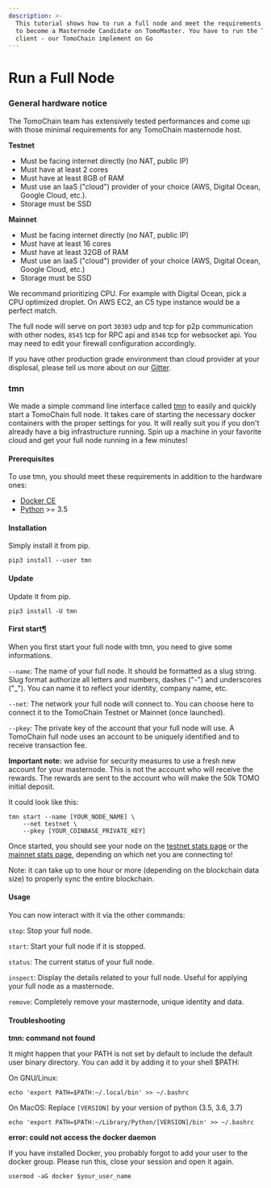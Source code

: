 ```yaml
---
description: >-
  This tutorial shows how to run a full node and meet the requirements to apply
  to become a Masternode Candidate on TomoMaster. You have to run the TomoChain
  client - our TomoChain implement on Go
---
```


# Run a Full Node

### General hardware notice <a id="general-hardware-notice"></a>

The TomoChain team has extensively tested performances and come up with those minimal requirements for any TomoChain masternode host.

**Testnet**

* Must be facing internet directly \(no NAT, public IP\)
* Must have at least 2 cores
* Must have at least 8GB of RAM
* Must use an IaaS \("cloud"\) provider of your choice \(AWS, Digital Ocean, Google Cloud, etc.\).
* Storage must be SSD

**Mainnet**

* Must be facing internet directly \(no NAT, public IP\)
* Must have at least 16 cores
* Must have at least 32GB of RAM
* Must use an IaaS \("cloud"\) provider of your choice \(AWS, Digital Ocean, Google Cloud, etc.\)
* Storage must be SSD

We recommand prioritizing CPU. For example with Digital Ocean, pick a CPU optimized droplet. On AWS EC2, an C5 type instance would be a perfect match.

The full node will serve on port `30303` udp and tcp for p2p communication with other nodes, `8545` tcp for RPC api and `8546` tcp for websocket api. You may need to edit your firewall configuration accordingly.

If you have other production grade environment than cloud provider at your displosal, please tell us more about on our [Gitter](https://gitter.im/tomochain).

### tmn <a id="tmn"></a>

We made a simple command line interface called [tmn](https://github.com/tomochain/masternode) to easily and quickly start a TomoChain full node. It takes care of starting the necessary docker containers with the proper settings for you. It will really suit you if you don't already have a big infrastructure running. Spin up a machine in your favorite cloud and get your full node running in a few minutes!

#### Prerequisites <a id="prerequisites"></a>

To use tmn, you should meet these requirements in addition to the hardware ones:

* [Docker CE](https://docs.docker.com/install/)
* [Python](https://docs.python-guide.org/starting/install3/linux/) &gt;= 3.5

#### Installation <a id="installation"></a>

Simply install it from pip.

```text
pip3 install --user tmn
```

#### Update <a id="update"></a>

Update it from pip.

```text
pip3 install -U tmn
```

#### First start[¶](https://olddocs.tomochain.com/get-started/run-node/#first-start) <a id="first-start"></a>

When you first start your full node with tmn, you need to give some informations.

`--name`: The name of your full node. It should be formatted as a slug string. Slug format authorize all letters and numbers, dashes \("-"\) and underscores \("\_"\). You can name it to reflect your identity, company name, etc.

`--net`: The network your full node will connect to. You can choose here to connect it to the TomoChain Testnet or Mainnet \(once launched\).

`--pkey`: The private key of the account that your full node will use. A TomoChain full node uses an account to be uniquely identified and to receive transaction fee.

**Important note:** we advise for security measures to use a fresh new account for your masternode. This is not the account who will receive the rewards. The rewards are sent to the account who will make the 50k TOMO initial deposit.

It could look like this:

```text
tmn start --name [YOUR_NODE_NAME] \
    --net testnet \
    --pkey [YOUR_COINBASE_PRIVATE_KEY]
```

Once started, you should see your node on the [testnet stats page](https://stats.testnet.tomochain.com/) or the [mainnet stats page](https://stats.tomochain.com/), depending on which net you are connecting to!

Note: it can take up to one hour or more \(depending on the blockchain data size\) to properly sync the entire blockchain.

#### Usage <a id="usage"></a>

You can now interact with it via the other commands:

`stop`: Stop your full node.

`start`: Start your full node if it is stopped.

`status`: The current status of your full node.

`inspect`: Display the details related to your full node. Useful for applying your full node as a masternode.

`remove`: Completely remove your masternode, unique identity and data.

#### Troubleshooting <a id="troubleshooting"></a>

**tmn: command not found**

It might happen that your PATH is not set by default to include the default user binary directory. You can add it by adding it to your shell $PATH:

On GNU/Linux:

```text
echo 'export PATH=$PATH:~/.local/bin' >> ~/.bashrc
```

On MacOS: Replace `[VERSION]` by your version of python \(3.5, 3.6, 3.7\)

```text
echo 'export PATH=$PATH:~/Library/Python/[VERSION]/bin' >> ~/.bashrc
```

**error: could not access the docker daemon**

If you have installed Docker, you probably forgot to add your user to the docker group. Please run this, close your session and open it again.

```text
usermod -aG docker $your_user_name
```

